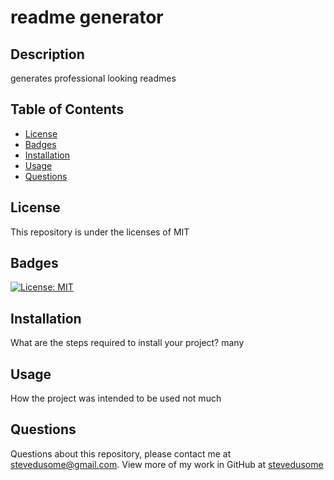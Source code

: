 # readme generator
## Description 
generates professional looking readmes
## Table of Contents 
* [License](#license)
* [Badges](#badges) 
* [Installation](#installation) 
* [Usage](#usage)   
* [Questions](#questions)
## License
This repository is under the licenses of MIT
## Badges
[![License: MIT](https://img.shields.io/badge/License-MIT-blue.svg)](https://opensource.org/licenses/MIT) 
## Installation
What are the steps required to install your project?
        many 
## Usage
How the project was intended to be used
        not much  
## Questions
Questions about this repository, please contact me at [stevedusome@gmail.com](mailto:stevedusome@gmail.com). View more of my work in GitHub at [stevedusome](https://github.com/stevedusome)

